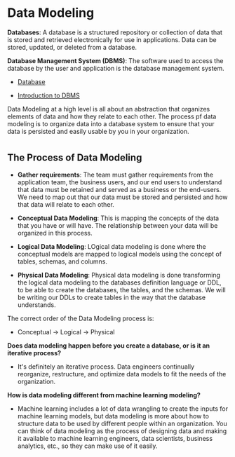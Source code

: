 # Data Modeling

**Databases**: A database is a structured repository or collection of data that is stored and retrieved electronically for use in applications. Data can be stored, updated, or deleted from a database.

**Database Management System (DBMS)**: The software used to access the database by the user and application is the database management system.

- [Database](https://en.wikipedia.org/wiki/Database)

- [Introduction to DBMS](https://www.geeksforgeeks.org/introduction-of-dbms-database-management-system-set-1/)

Data Modeling at a high level is all about an abstraction that organizes elements of data and how they relate to each other. The process pf data modeling is to organize data into a database system to ensure that your data is persisted and easily usable by you in your organization.
#
## The Process of Data Modeling

- **Gather requirements**: The team must gather requirements from the application team, the business users, and our end users to understand that data must be retained and served as a business or the end-users. We need to map out that our data must be stored and persisted and how that data will relate to each other.

- **Conceptual Data Modeling**: This is mapping the concepts of the data that you have or will have. The relationship between your data will be organized in this process.

- **Logical Data Modeling**: LOgical data modeling is done where the conceptual models are mapped to logical models using the concept of tables, schemas, and columns.

- **Physical Data Modeling**: Physical data modeling is done transforming the logical data modeling to the databases definition language or DDL, to be able to create the databases, the tables, and the schemas. We will be writing our DDLs to create tables in the way that the database understands.

The correct order of the Data Modeling process is: 
- Conceptual -> Logical -> Physical

**Does data modeling happen before you create a database, or is it an iterative process?**

- It's definitely an iterative process. Data engineers continually reorganize, restructure, and optimize data models to fit the needs of the organization.

**How is data modeling different from machine learning modeling?**

- Machine learning includes a lot of data wrangling to create the inputs for machine learning models, but data modeling is more about how to structure data to be used by different people within an organization. You can think of data modeling as the process of designing data and making it available to machine learning engineers, data scientists, business analytics, etc., so they can make use of it easily.
#

